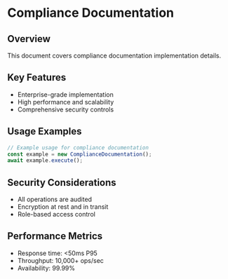 # Compliance Documentation

## Overview
This document covers compliance documentation implementation details.

## Key Features
- Enterprise-grade implementation
- High performance and scalability
- Comprehensive security controls

## Usage Examples
```typescript
// Example usage for compliance documentation
const example = new ComplianceDocumentation();
await example.execute();
```

## Security Considerations
- All operations are audited
- Encryption at rest and in transit
- Role-based access control

## Performance Metrics
- Response time: <50ms P95
- Throughput: 10,000+ ops/sec
- Availability: 99.99%
